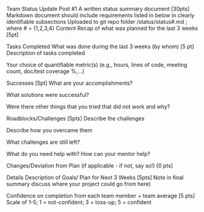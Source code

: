 Team Status Update Post #1
A written status summary document [30pts]
Markdown document should include requirements listed in below in clearly identifiable subsections
Uploaded to git repo folder /status/status​#​.md ; where # = {1,2,3,4}
Content
Recap of what was planned for the last 3 weeks [5pt]


Tasks Completed What was done during the last 3 weeks (by whom) [5 pt]
Description of tasks completed


Your choice of quantifiable metric(s)
(e.g., hours, lines of code, meeting count, doc/test coverage %,...)


Successes [5pt]
What are your accomplishments?


What solutions were successful?


Were there other things that you tried that did not work and why?


Roadblocks/Challenges [5pts]
Describe the challenges


Describe how you overcame them


What challenges are still left?


What do you need help with? How can your mentor help?


Changes/Deviation from Plan ​(if applicable - if not, say so!) [0 pts]


Details Description of Goals/ Plan for ​Next 3 Weeks [5pts]
Note in final summary discuss where your project could go from here)


Confidence on completion from each team member + team average [5 pts]
Scale of 1-5; 1 = not-confident; 3 = toss-up; 5 = confident

